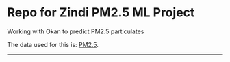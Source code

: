 # Repo for Zindi PM2.5 ML Project

Working with Okan to predict PM2.5 particulates

The data used for this is: [PM2.5](https://zindi.africa/competitions/zindiweekendz-learning-urban-air-pollution-challenge).

---

